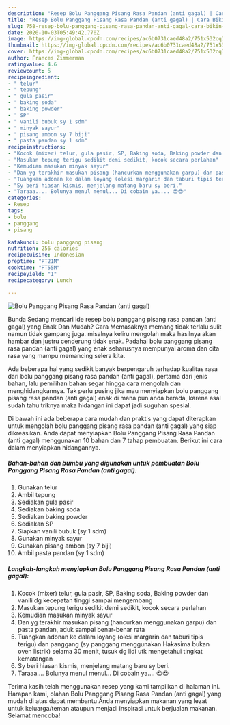 ```yaml
---
description: "Resep Bolu Panggang Pisang Rasa Pandan (anti gagal) | Cara Bikin Bolu Panggang Pisang Rasa Pandan (anti gagal) Yang Bisa Manjain Lidah"
title: "Resep Bolu Panggang Pisang Rasa Pandan (anti gagal) | Cara Bikin Bolu Panggang Pisang Rasa Pandan (anti gagal) Yang Bisa Manjain Lidah"
slug: 758-resep-bolu-panggang-pisang-rasa-pandan-anti-gagal-cara-bikin-bolu-panggang-pisang-rasa-pandan-anti-gagal-yang-bisa-manjain-lidah
date: 2020-10-03T05:49:42.770Z
image: https://img-global.cpcdn.com/recipes/ac6b0731caed48a2/751x532cq70/bolu-panggang-pisang-rasa-pandan-anti-gagal-foto-resep-utama.jpg
thumbnail: https://img-global.cpcdn.com/recipes/ac6b0731caed48a2/751x532cq70/bolu-panggang-pisang-rasa-pandan-anti-gagal-foto-resep-utama.jpg
cover: https://img-global.cpcdn.com/recipes/ac6b0731caed48a2/751x532cq70/bolu-panggang-pisang-rasa-pandan-anti-gagal-foto-resep-utama.jpg
author: Frances Zimmerman
ratingvalue: 4.6
reviewcount: 6
recipeingredient:
- " telur"
- " tepung"
- " gula pasir"
- " baking soda"
- " baking powder"
- " SP"
- " vanili bubuk sy 1 sdm"
- " minyak sayur"
- " pisang ambon sy 7 biji"
- " pasta pandan sy 1 sdm"
recipeinstructions:
- "Kocok (mixer) telur, gula pasir, SP, Baking soda, Baking powder dan vanili dg kecepatan tinggi sampai mengembang"
- "Masukan tepung terigu sedikit demi sedikit, kocok secara perlahan"
- "Kemudian masukan minyak sayur"
- "Dan yg terakhir masukan pisang (hancurkan menggunakan garpu) dan pasta pandan, aduk sampai benar-benar rata"
- "Tuangkan adonan ke dalam loyang (olesi margarin dan taburi tipis terigu) dan panggang (sy panggang menggunakan Hakasima bukan oven listrik) selama 30 menit, tusuk dg lidi utk mengetahui tingkat kematangan"
- "Sy beri hiasan kismis, menjelang matang baru sy beri."
- "Taraaa.... Bolunya menul menul... Di cobain ya.... 😍😍"
categories:
- Resep
tags:
- bolu
- panggang
- pisang

katakunci: bolu panggang pisang 
nutrition: 256 calories
recipecuisine: Indonesian
preptime: "PT21M"
cooktime: "PT55M"
recipeyield: "1"
recipecategory: Lunch

---
```



![Bolu Panggang Pisang Rasa Pandan (anti gagal)](https://img-global.cpcdn.com/recipes/ac6b0731caed48a2/751x532cq70/bolu-panggang-pisang-rasa-pandan-anti-gagal-foto-resep-utama.jpg)

Bunda Sedang mencari ide resep bolu panggang pisang rasa pandan (anti gagal) yang Enak Dan Mudah? Cara Memasaknya memang tidak terlalu sulit namun tidak gampang juga. misalnya keliru mengolah maka hasilnya akan hambar dan justru cenderung tidak enak. Padahal bolu panggang pisang rasa pandan (anti gagal) yang enak seharusnya mempunyai aroma dan cita rasa yang mampu memancing selera kita.



Ada beberapa hal yang sedikit banyak berpengaruh terhadap kualitas rasa dari bolu panggang pisang rasa pandan (anti gagal), pertama dari jenis bahan, lalu pemilihan bahan segar hingga cara mengolah dan menghidangkannya. Tak perlu pusing jika mau menyiapkan bolu panggang pisang rasa pandan (anti gagal) enak di mana pun anda berada, karena asal sudah tahu triknya maka hidangan ini dapat jadi suguhan spesial.


Di bawah ini ada beberapa cara mudah dan praktis yang dapat diterapkan untuk mengolah bolu panggang pisang rasa pandan (anti gagal) yang siap dikreasikan. Anda dapat menyiapkan Bolu Panggang Pisang Rasa Pandan (anti gagal) menggunakan 10 bahan dan 7 tahap pembuatan. Berikut ini cara dalam menyiapkan hidangannya.

<!--inarticleads1-->

##### Bahan-bahan dan bumbu yang digunakan untuk pembuatan Bolu Panggang Pisang Rasa Pandan (anti gagal):

1. Gunakan  telur
1. Ambil  tepung
1. Sediakan  gula pasir
1. Sediakan  baking soda
1. Sediakan  baking powder
1. Sediakan  SP
1. Siapkan  vanili bubuk (sy 1 sdm)
1. Gunakan  minyak sayur
1. Gunakan  pisang ambon (sy 7 biji)
1. Ambil  pasta pandan (sy 1 sdm)




<!--inarticleads2-->

##### Langkah-langkah menyiapkan Bolu Panggang Pisang Rasa Pandan (anti gagal):

1. Kocok (mixer) telur, gula pasir, SP, Baking soda, Baking powder dan vanili dg kecepatan tinggi sampai mengembang
1. Masukan tepung terigu sedikit demi sedikit, kocok secara perlahan
1. Kemudian masukan minyak sayur
1. Dan yg terakhir masukan pisang (hancurkan menggunakan garpu) dan pasta pandan, aduk sampai benar-benar rata
1. Tuangkan adonan ke dalam loyang (olesi margarin dan taburi tipis terigu) dan panggang (sy panggang menggunakan Hakasima bukan oven listrik) selama 30 menit, tusuk dg lidi utk mengetahui tingkat kematangan
1. Sy beri hiasan kismis, menjelang matang baru sy beri.
1. Taraaa.... Bolunya menul menul... Di cobain ya.... 😍😍




Terima kasih telah menggunakan resep yang kami tampilkan di halaman ini. Harapan kami, olahan Bolu Panggang Pisang Rasa Pandan (anti gagal) yang mudah di atas dapat membantu Anda menyiapkan makanan yang lezat untuk keluarga/teman ataupun menjadi inspirasi untuk berjualan makanan. Selamat mencoba!
